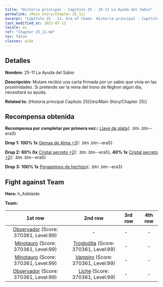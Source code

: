 ```yaml
---
title: "Historia principal - Capítulo 25 - 25-11 La Ayuda del Sabio"
permalink: /Main Story/Chapter 25_11/
excerpt: "Capítulo 25 - 11. Era of Chaos  Historia principal - Capítulo 25_11. 25-11 La Ayuda del Sabio"
last_modified_at: 2021-07-13
locale: es
ref: "Chapter 25_11.md"
toc: false
classes: wide
---
```


## Detalles

 **Nombre:** 25-11 La Ayuda del Sabio

 **Descripción:** Mutare recibió una carta firmada por un sabio que vivía en las proximidades. Si pretende ser la reina del trono de Nighon algún día, necesitará su ayuda.

 **Related to:** [Historia principal Capítulo 25](/es/Main Story/Chapter 25/)

## Recompensa obtenida

 **Recompensa por completar por primera vez::** [Llave de plata](/ItemsES/con_693/){: .btn .btn--era3}

 **Drop 1:** **100% 1x** [Gemas de Alma +3](/ItemsES/mat_86/){: .btn .btn--era5}

 **Drop 2:** **60% 0x** [Cristal secreto +2](/ItemsES/mat_80/){: .btn .btn--era5}, **40% 1x** [Cristal secreto +2](/ItemsES/mat_80/){: .btn .btn--era5}

 **Drop 3:** **100% 1x** [Pergaminos de hechizo](/ItemsES/con_694/){: .btn .btn--era3}


## Fight against Team
 **Hero:** h_Adelaide

 **Team:**


  | 1st row | 2nd row | 3rd row | 4th row |
  |:----:|:----:|:----|:----:|
  | [Observador](/es/units/Beholder/) (Score: 370361, Level:99)  | - | - | - |
  | [Minotauro](/es/units/Minotaur/) (Score: 370361, Level:99)  | [Troglodita](/es/units/Troglodyte/) (Score: 370361, Level:99)  | - | - |
  | [Minotauro](/es/units/Minotaur/) (Score: 370361, Level:99)  | [Vampiro](/es/units/Vampire/) (Score: 370361, Level:99)  | - | - |
  | [Observador](/es/units/Beholder/) (Score: 370361, Level:99)  | [Liche](/es/units/Lich/) (Score: 370361, Level:99)  | - | - |


